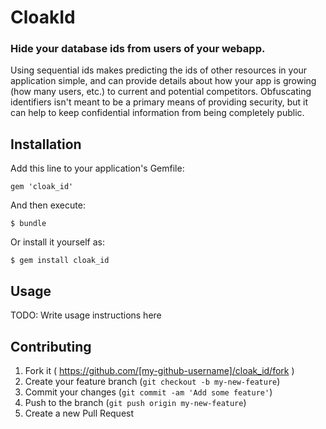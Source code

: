 # CloakId

### Hide your database ids from users of your webapp.

Using sequential ids makes predicting the ids of other resources in your application simple, and can provide details
about how your app is growing (how many users, etc.) to current and potential competitors.   Obfuscating identifiers isn't
meant to be a primary means of providing security, but it can help to keep confidential information from being completely
public.

## Installation

Add this line to your application's Gemfile:

    gem 'cloak_id'

And then execute:

    $ bundle

Or install it yourself as:

    $ gem install cloak_id

## Usage

TODO: Write usage instructions here

## Contributing

1. Fork it ( https://github.com/[my-github-username]/cloak_id/fork )
2. Create your feature branch (`git checkout -b my-new-feature`)
3. Commit your changes (`git commit -am 'Add some feature'`)
4. Push to the branch (`git push origin my-new-feature`)
5. Create a new Pull Request

